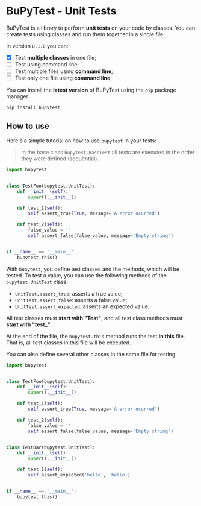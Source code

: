 # BuPyTest - Unit Tests

BuPyTest is a library to perform **unit tests** on your code by classes. You can create tests using classes and run them together in a single file.

In version `0.1.0` you can:

- [x] Test **multiple classes** in one file;
- [ ] Test using command line;
- [ ] Test multiple files using **command line**;
- [ ] Test only one file using **command line**;

You can install the **latest version** of BuPyTest using the `pip` package manager:

```commandline
pip install bupytest
```

## How to use

Here's a simple tutorial on how to use `bupytest` in your tests:

> In the base class `bupytest.BaseTest` all tests are executed in the order they were defined (sequential).

```python
import bupytest


class TestFoo(bupytest.UnitTest):
    def __init__(self):
        super().__init__()

    def test_1(self):
        self.assert_true(True, message='A error ocurred')

    def test_2(self):
        false_value = ''
        self.assert_false(false_value, message='Empty string')


if __name__ == '__main__':
    bupytest.this()
```

With `bupytest`, you define test classes and the methods, which will be tested. To test a value, you can use the following methods of the `bupytest.UnitTest` class:

- `UnitTest.assert_true`: asserts a true value;
- `UnitTest.assert_false`: asserts a false value;
- `UnitTest.assert_expected`: asserts an expected value.

All test classes must **start with "Test"**, and all test class methods must **start with "test_"**.

At the end of the file, the `bupytest.this` method runs the test **in this** file. That is, all test classes in this file will be executed.

You can also define several other classes in the same file for testing:

```python
import bupytest


class TestFoo(bupytest.UnitTest):
    def __init__(self):
        super().__init__()

    def test_1(self):
        self.assert_true(True, message='A error ocurred')

    def test_2(self):
        false_value = ''
        self.assert_false(false_value, message='Empty string')


class TestBar(bupytest.UnitTest):
    def __init__(self):
        super().__init__()

    def test_1(self):
        self.assert_expected('hello', 'hello')


if __name__ == '__main__':
    bupytest.this()
```